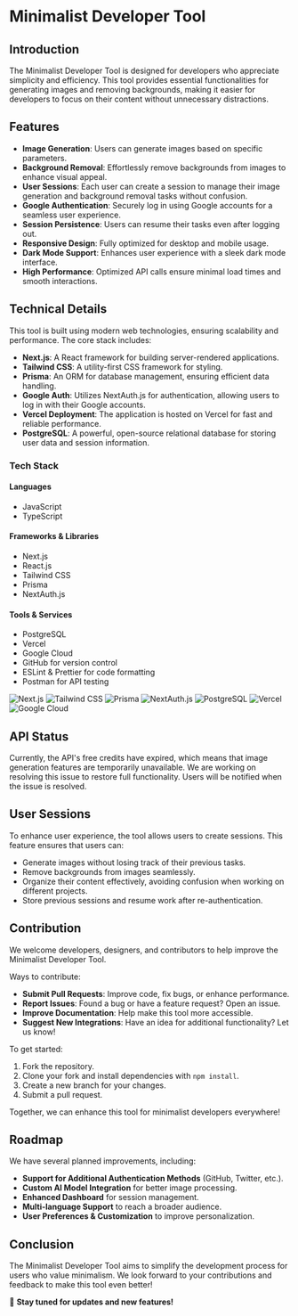# Minimalist Developer Tool

## Introduction
The Minimalist Developer Tool is designed for developers who appreciate simplicity and efficiency. This tool provides essential functionalities for generating images and removing backgrounds, making it easier for developers to focus on their content without unnecessary distractions.

## Features
- **Image Generation**: Users can generate images based on specific parameters.
- **Background Removal**: Effortlessly remove backgrounds from images to enhance visual appeal.
- **User Sessions**: Each user can create a session to manage their image generation and background removal tasks without confusion.
- **Google Authentication**: Securely log in using Google accounts for a seamless user experience.
- **Session Persistence**: Users can resume their tasks even after logging out.
- **Responsive Design**: Fully optimized for desktop and mobile usage.
- **Dark Mode Support**: Enhances user experience with a sleek dark mode interface.
- **High Performance**: Optimized API calls ensure minimal load times and smooth interactions.

## Technical Details
This tool is built using modern web technologies, ensuring scalability and performance. The core stack includes:
- **Next.js**: A React framework for building server-rendered applications.
- **Tailwind CSS**: A utility-first CSS framework for styling.
- **Prisma**: An ORM for database management, ensuring efficient data handling.
- **Google Auth**: Utilizes NextAuth.js for authentication, allowing users to log in with their Google accounts.
- **Vercel Deployment**: The application is hosted on Vercel for fast and reliable performance.
- **PostgreSQL**: A powerful, open-source relational database for storing user data and session information.

### Tech Stack
#### **Languages**
- JavaScript
- TypeScript

#### **Frameworks & Libraries**
- Next.js
- React.js
- Tailwind CSS
- Prisma
- NextAuth.js

#### **Tools & Services**
- PostgreSQL
- Vercel
- Google Cloud
- GitHub for version control
- ESLint & Prettier for code formatting
- Postman for API testing

![Next.js](https://cdn.worldvectorlogo.com/logos/nextjs.svg)
![Tailwind CSS](https://cdn.worldvectorlogo.com/logos/tailwindcss.svg)
![Prisma](https://cdn.worldvectorlogo.com/logos/prisma-1.svg)
![NextAuth.js](https://next-auth.js.org/img/logo.png)
![PostgreSQL](https://cdn.worldvectorlogo.com/logos/postgresql.svg)
![Vercel](https://cdn.worldvectorlogo.com/logos/vercel.svg)
![Google Cloud](https://cdn.worldvectorlogo.com/logos/google-cloud-1.svg)

## API Status
Currently, the API's free credits have expired, which means that image generation features are temporarily unavailable. We are working on resolving this issue to restore full functionality. Users will be notified when the issue is resolved.

## User Sessions
To enhance user experience, the tool allows users to create sessions. This feature ensures that users can:
- Generate images without losing track of their previous tasks.
- Remove backgrounds from images seamlessly.
- Organize their content effectively, avoiding confusion when working on different projects.
- Store previous sessions and resume work after re-authentication.

## Contribution
We welcome developers, designers, and contributors to help improve the Minimalist Developer Tool. 

Ways to contribute:
- **Submit Pull Requests**: Improve code, fix bugs, or enhance performance.
- **Report Issues**: Found a bug or have a feature request? Open an issue.
- **Improve Documentation**: Help make this tool more accessible.
- **Suggest New Integrations**: Have an idea for additional functionality? Let us know!

To get started:
1. Fork the repository.
2. Clone your fork and install dependencies with `npm install`.
3. Create a new branch for your changes.
4. Submit a pull request.

Together, we can enhance this tool for minimalist developers everywhere!

## Roadmap
We have several planned improvements, including:
- **Support for Additional Authentication Methods** (GitHub, Twitter, etc.).
- **Custom AI Model Integration** for better image processing.
- **Enhanced Dashboard** for session management.
- **Multi-language Support** to reach a broader audience.
- **User Preferences & Customization** to improve personalization.

## Conclusion
The Minimalist Developer Tool aims to simplify the development process for users who value minimalism. We look forward to your contributions and feedback to make this tool even better!

🚀 **Stay tuned for updates and new features!**

